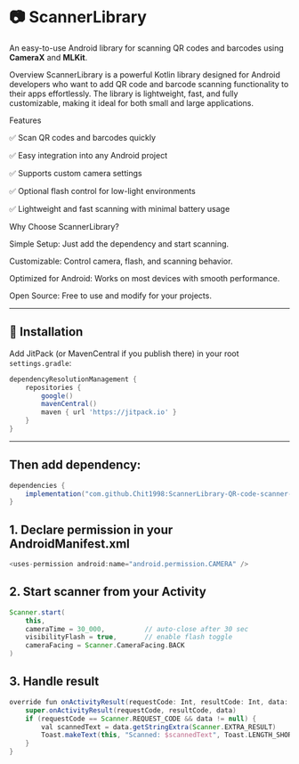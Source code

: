 # 📷 ScannerLibrary

An easy-to-use Android library for scanning QR codes and barcodes using **CameraX** and **MLKit**.

Overview
ScannerLibrary is a powerful Kotlin library designed for Android developers who want to add QR code and barcode scanning functionality to their apps effortlessly. The library is lightweight, fast, and fully customizable, making it ideal for both small and large applications.

Features

✅ Scan QR codes and barcodes quickly

✅ Easy integration into any Android project

✅ Supports custom camera settings

✅ Optional flash control for low-light environments

✅ Lightweight and fast scanning with minimal battery usage

Why Choose ScannerLibrary?

Simple Setup: Just add the dependency and start scanning.

Customizable: Control camera, flash, and scanning behavior.

Optimized for Android: Works on most devices with smooth performance.

Open Source: Free to use and modify for your projects.

---

## 🚀 Installation

Add JitPack (or MavenCentral if you publish there) in your root `settings.gradle`:

```gradle
dependencyResolutionManagement {
    repositories {
        google()
        mavenCentral()
        maven { url 'https://jitpack.io' }
    }
}
```
---

## Then add dependency:
```gradle
dependencies {
    implementation("com.github.Chit1998:ScannerLibrary-QR-code-scanner-and-barcode-scannner:1.0.1")
}
```
## 1. Declare permission in your AndroidManifest.xml
```gradle
<uses-permission android:name="android.permission.CAMERA" />
```

## 2. Start scanner from your Activity
```gradle
Scanner.start(
    this,
    cameraTime = 30_000,          // auto-close after 30 sec
    visibilityFlash = true,       // enable flash toggle
    cameraFacing = Scanner.CameraFacing.BACK
)
```

## 3. Handle result
```gradle
override fun onActivityResult(requestCode: Int, resultCode: Int, data: Intent?) {
    super.onActivityResult(requestCode, resultCode, data)
    if (requestCode == Scanner.REQUEST_CODE && data != null) {
        val scannedText = data.getStringExtra(Scanner.EXTRA_RESULT)
        Toast.makeText(this, "Scanned: $scannedText", Toast.LENGTH_SHORT).show()
    }
}
```
